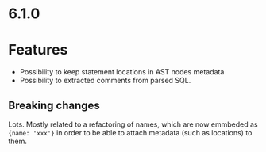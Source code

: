 # 6.1.0

# Features
- Possibility to keep statement locations in AST nodes metadata
- Possibility to extracted comments from parsed SQL.

## Breaking changes

Lots. Mostly related to a refactoring of names, which are now emmbeded as `{name: 'xxx'}` in order to be able to attach metadata (such as locations) to them.
